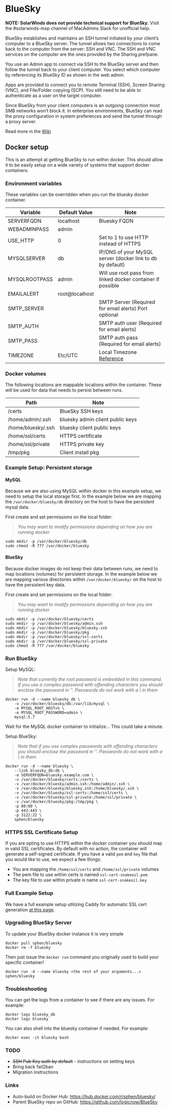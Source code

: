 # BlueSky
**NOTE: SolarWinds does not provide technical support for BlueSky.** Visit the #solarwinds-msp channel of MacAdmins Slack for unofficial help.

BlueSky establishes and maintains an SSH tunnel initiated by your client’s computer to a BlueSky server. The tunnel allows two connections to come back to the computer from the server: SSH and VNC. The SSH and VNC services on the computer are the ones provided by the Sharing.prefpane.

You use an Admin app to connect via SSH to the BlueSky server and then follow the tunnel back to your client computer. You select which computer by referencing its BlueSky ID as shown in the web admin.

Apps are provided to connect you to remote Terminal (SSH), Screen Sharing (VNC), and File/Folder copying (SCP). You still need to be able to authenticate as a user on the target computer.

Since BlueSky from your client computers is an outgoing connection most SMB networks won’t block it. In enterprise environments, BlueSky can read the proxy configuration in system preferences and send the tunnel through a proxy server.

Read more in the [Wiki](https://github.com/logicnow/BlueSky/wiki)

## Docker setup

This is an attempt at getting BlueSky to run within docker.  This should allow it to be easily setup on a wide variety of systems that support docker containers.

### Environment variables

These variables can be overridden when you run the bluesky docker container.

Variable | Default Value | Note
--- | --- | ---
SERVERFQDN | localhost | Bluesky FQDN
WEBADMINPASS | admin |
USE_HTTP | 0 | Set to 1 to use HTTP instead of HTTPS
MYSQLSERVER | db | IP/DNS of your MySQL server (docker link to db by default)
MYSQLROOTPASS | admin | Will use root pass from linked docker container if possible
EMAILALERT | root@localhost |
SMTP_SERVER | | SMTP Server (Required for email alerts) Port optional
SMTP_AUTH | | SMTP auth user (Required for email alerts)
SMTP_PASS | | SMTP auth pass (Required for email alerts)
TIMEZONE | Etc/UTC | Local Timezone [Reference](https://en.wikipedia.org/wiki/List_of_tz_database_time_zones)

### Docker volumes

The following locations are mappable locations within the container.  These will be used for data that needs to persist between runs.

Path | Note
--- | ---
/certs | BlueSky SSH keys
/home/admin/.ssh | bluesky admin client public keys
/home/bluesky/.ssh | bluesky client public keys
/home/ssl/certs | HTTPS certificate
/home/ssl/private | HTTPS private key
/tmp/pkg | Client install pkg

### Example Setup: Persistent storage

#### MySQL

Because we are also using MySQL within docker in this example setup, we need to setup the local storage first.  In the example below we are mapping the `/var/docker/bluesky/db` directory on the host to have the persistent mysql data.

First create and set permissions on the local folder:

> _You may want to modify permissions depending on how you are running docker_

```
sudo mkdir -p /var/docker/bluesky/db
sudo chmod -R 777 /var/docker/bluesky
```

#### BlueSky

Because docker images do not keep their data between runs, we need to map locations (volumes) for persistent storage.  In the example below we are mapping various directories within `/var/docker/bluesky/` on the host to have the persistent key data.

First create and set permissions on the local folder:

> _You may want to modify permissions depending on how you are running docker_

```
sudo mkdir -p /var/docker/bluesky/certs
sudo mkdir -p /var/docker/bluesky/admin.ssh
sudo mkdir -p /var/docker/bluesky/bluesky.ssh
sudo mkdir -p /var/docker/bluesky/pkg
sudo mkdir -p /var/docker/bluesky/ssl-certs
sudo mkdir -p /var/docker/bluesky/ssl-private
sudo chmod -R 777 /var/docker/bluesky
```

### Run BlueSky

Setup MySQL:

> _Note that currently the root password is embedded in this command.  If you use a complex password with offending characters you should enclose the password in ''.  Passwords do not work with a \ in them_

```
docker run -d --name bluesky_db \
	-v /var/docker/bluesky/db:/var/lib/mysql \
	-e MYSQL_ROOT_HOST=% \
	-e MYSQL_ROOT_PASSWORD=admin \
	mysql:5.7
```

Wait for the MySQL docker container to initialize... This could take a minute.

Setup BlueSky:

> _Note that if you use complex passwords with offending characters you should enclose the password in ''.  Passwords do not work with a \ in them_

```
docker run -d --name bluesky \
	--link bluesky_db:db \
	-e SERVERFQDN=bluesky.example.com \
	-v /var/docker/bluesky/certs:/certs \
	-v /var/docker/bluesky/admin.ssh:/home/admin/.ssh \
	-v /var/docker/bluesky/bluesky.ssh:/home/bluesky/.ssh \
	-v /var/docker/bluesky/ssl-certs:/home/ssl/certs \
	-v /var/docker/bluesky/ssl-private:/home/ssl/private \
	-v /var/docker/bluesky/pkg:/tmp/pkg \
	-p 80:80 \
	-p 443:443 \
	-p 3122:22 \
	sphen/bluesky
```

### HTTPS SSL Certificate Setup

If you are opting to use HTTPS within the docker container you should map in valid SSL certificates.  By default with no action, the container will generate a self-signed certificate.  If you have a valid `pem` and `key` file that you would like to use, we expect a few things:
- You are mapping the `/home/ssl/certs` and `/home/ssl/private` volumes
- The pem file to use within certs is named `ssl-cert-snakeoil.pem`
- The key file to use within private is name `ssl-cert-snakeoil.key`

### Full Example Setup

We have a full example setup utilizing Caddy for automatic SSL cert generation [at this page](docker/DOCKER_FULL_EXAMPLE.md).

### Upgrading BlueSky Server

To update your BlueSky docker instance it is very simple
```
docker pull sphen/bluesky
docker rm -f bluesky
```

Then just issue the `docker run` command you originally used to build your specific container!
```
docker run -d --name bluesky <the rest of your arguments...> sphen/bluesky
```

### Troubleshooting

You can get the logs from a container to see if there are any issues.  For example:
```
docker logs bluesky_db
docker logs bluesky
```

You can also shell into the bluesky container if needed.  For example:
```
docker exec -it bluesky bash
```

### TODO

- ~~SSH Pub Key auth by default~~ - instructions on setting keys
- Bring back fail2ban
- Migration instructions

### Links

- Auto-build on Docker Hub: https://hub.docker.com/r/sphen/bluesky/
- Parent BlueSky repo on GitHub: https://github.com/logicnow/BlueSky
